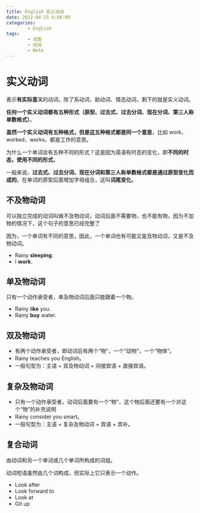 ```yaml
---
title: English 实义动词
date: 2022-04-15 6:00:00
categories:
        - English
tags:
        - 词类
        - 动词
        - Note
---
```


# 实义动词

表示**有实际意义**的动词，除了系动词、助动词、情态动词，剩下的就是实义动词。

**任何一个实义动词都有五种形式（原型、过去式、过去分词、现在分词、第三人称单数格式）**。

**虽然一个实义动词有五种格式，但是这五种格式都是同一个意思**，比如 work、worked、works，都是工作的意思。

为什么一个单词会有五种不同的形式？这是因为英语有时态的变化，即**不同的时态，使用不同的形式**。

一般来说，**过去式、过去分词、现在分词和第三人称单数格式都是通过原型变化而成的**。在单词的原型后面增加字母组合，这叫**词尾变化**。

## 不及物动词

可以独立完成的动词叫做不及物动词，动词后面不需要物，也不能有物，因为不加物的情况下，这个句子的意思已经完整了

因为，一个单词有不同的意思，因此，一个单词也有可能又是及物动词，又是不及物动词。

- Rainy **sleeping**.
- I **work**.

## 单及物动词

只有一个动作承受者，单及物动词后面只能跟着一个物。

- Rainy l**ike** you.
- Rainy **buy** water.

## 双及物动词

- 有两个动作承受者，即动词后有两个“物”，一个“动物”，一个“物体”。
- Rainy teaches you English。
- 一般句型为：主语 + 双及物动词 + 间接宾语 + 直接宾语。

## 复杂及物动词

- 只有一个动作承受者，动词后面要有一个“物”，这个物后面还要有一个对这个“物”的补充说明
- Rainy consider you smart。
- 一般句型为：主语 + 复杂及物动词 + 宾语 + 宾补。

## 复合动词

由动词和另一个单词或几个单词所构成的词组。

动词短语虽然由几个词构成，但实际上它只表示一个动作。

- Look after
- Look forward to
- Look at
- Git up
